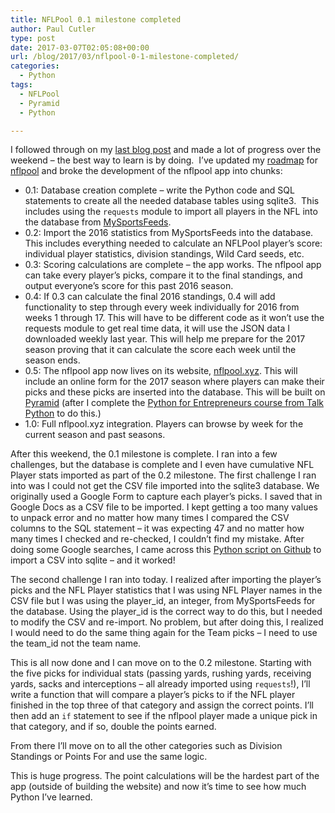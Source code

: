 ```yaml
---
title: NFLPool 0.1 milestone completed
author: Paul Cutler
type: post
date: 2017-03-07T02:05:08+00:00
url: /blog/2017/03/nflpool-0-1-milestone-completed/
categories:
  - Python
tags:
  - NFLPool
  - Pyramid
  - Python

---
```

I followed through on my [last blog post][1] and made a lot of progress over the weekend &#8211; the best way to learn is by doing.  I&#8217;ve updated my [roadmap][2] for [nflpool][3] and broke the development of the nflpool app into chunks:

  * 0.1: Database creation complete &#8211; write the Python code and SQL statements to create all the needed database tables using sqlite3.  This includes using the `requests` module to import all players in the NFL into the database from [MySportsFeeds][4].
  * 0.2: Import the 2016 statistics from MySportsFeeds into the database. This includes everything needed to calculate an NFLPool player&#8217;s score: individual player statistics, division standings, Wild Card seeds, etc.
  * 0.3: Scoring calculations are complete &#8211; the app works. The nflpool app can take every player&#8217;s picks, compare it to the final standings, and output everyone&#8217;s score for this past 2016 season.
  * 0.4: If 0.3 can calculate the final 2016 standings, 0.4 will add functionality to step through every week individually for 2016 from weeks 1 through 17. This will have to be different code as it won&#8217;t use the requests module to get real time data, it will use the JSON data I downloaded weekly last year. This will help me prepare for the 2017 season proving that it can calculate the score each week until the season ends.
  * 0.5: The nflpool app now lives on its website, [nflpool.xyz][5]. This will include an online form for the 2017 season where players can make their picks and these picks are inserted into the database. This will be built on [Pyramid][6] (after I complete the [Python for Entrepreneurs course from Talk Python][7] to do this.)
  * 1.0: Full nflpool.xyz integration. Players can browse by week for the current season and past seasons. 

After this weekend, the 0.1 milestone is complete. I ran into a few challenges, but the database is complete and I even have cumulative NFL Player stats imported as part of the 0.2 milestone. The first challenge I ran into was I could not get the CSV file imported into the sqlite3 database. We originally used a Google Form to capture each player&#8217;s picks. I saved that in Google Docs as a CSV file to be imported. I kept getting a too many values to unpack error and no matter how many times I compared the CSV columns to the SQL statement &#8211; it was expecting 47 and no matter how many times I checked and re-checked, I couldn&#8217;t find my mistake. After doing some Google searches, I came across this [Python script on Github][8] to import a CSV into sqlite &#8211; and it worked!

The second challenge I ran into today. I realized after importing the player&#8217;s picks and the NFL Player statistics that I was using NFL Player names in the CSV file but I was using the player\_id, an integer, from MySportsFeeds for the database. Using the player\_id is the correct way to do this, but I needed to modify the CSV and re-import. No problem, but after doing this, I realized I would need to do the same thing again for the Team picks &#8211; I need to use the team_id not the team name.

This is all now done and I can move on to the 0.2 milestone. Starting with the five picks for individual stats (passing yards, rushing yards, receiving yards, sacks and interceptions &#8211; all already imported using `requests`!), I&#8217;ll write a function that will compare a player&#8217;s picks to if the NFL player finished in the top three of that category and assign the correct points. I&#8217;ll then add an `if` statement to see if the nflpool player made a unique pick in that category, and if so, double the points earned.

From there I&#8217;ll move on to all the other categories such as Division Standings or Points For and use the same logic.

This is huge progress. The point calculations will be the hardest part of the app (outside of building the website) and now it&#8217;s time to see how much Python I&#8217;ve learned.

 [1]: http://paulcutler.org/blog/2017/03/writing-python-to-learn/
 [2]: https://github.com/prcutler/nflpool/blob/master/ROADMAP.md
 [3]: https://github.com/prcutler/nflpool
 [4]: https://www.mysportsfeeds.com
 [5]: https://nflpool.xyz
 [6]: https://trypyramid.com/
 [7]: https://training.talkpython.fm/courses/explore_entrepreneurs/python-for-entrepreneurs-build-and-launch-your-online-business
 [8]: https://github.com/rufuspollock/csv2sqlite